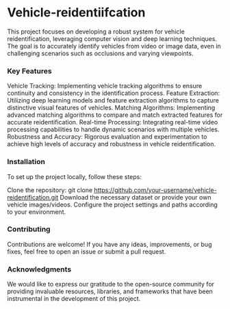 # Vehicle-reidentiifcation

This project focuses on developing a robust system for vehicle reidentification, leveraging computer vision and deep learning techniques. The goal is to accurately identify vehicles from video or image data, even in challenging scenarios such as occlusions and varying viewpoints.

### Key Features
Vehicle Tracking: Implementing vehicle tracking algorithms to ensure continuity and consistency in the identification process.
Feature Extraction: Utilizing deep learning models and feature extraction algorithms to capture distinctive visual features of vehicles.
Matching Algorithms: Implementing advanced matching algorithms to compare and match extracted features for accurate reidentification.
Real-time Processing: Integrating real-time video processing capabilities to handle dynamic scenarios with multiple vehicles.
Robustness and Accuracy: Rigorous evaluation and experimentation to achieve high levels of accuracy and robustness in vehicle reidentification.

### Installation
To set up the project locally, follow these steps:

Clone the repository: git clone https://github.com/your-username/vehicle-reidentification.git
Download the necessary dataset or provide your own vehicle images/videos.
Configure the project settings and paths according to your environment.


### Contributing
Contributions are welcome! If you have any ideas, improvements, or bug fixes, feel free to open an issue or submit a pull request.


### Acknowledgments
We would like to express our gratitude to the open-source community for providing invaluable resources, libraries, and frameworks that have been instrumental in the development of this project.

